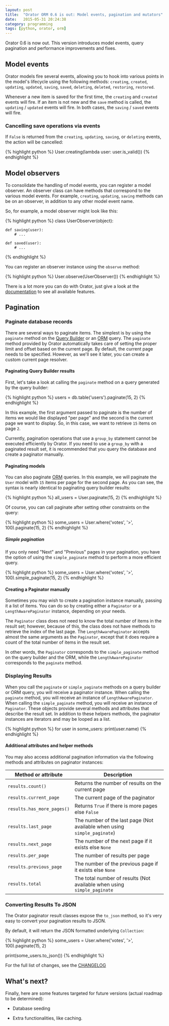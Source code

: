 ```yaml
---
layout: post
title:  "Orator ORM 0.6 is out: Model events, pagination and mutators"
date:   2015-05-31 20:24:38
category: programming
tags: [python, orator, orm]
---
```


Orator 0.6 is now out. This version introduces model events, query pagination and performance improvements and fixes.

## Model events

Orator models fire several events, allowing you to hook into various points in
the model's lifecycle using the following methods:
`creating`, `created`, `updating`, `updated`, `saving`, `saved`, `deleting`, `deleted`,
`restoring`, `restored`.

Whenever a new item is saved for the first time, the `creating` and `created` events will fire.
If an item is not new and the `save` method is called, the `updating` / `updated` events will fire.
In both cases, the `saving` / `saved` events will fire.

### Cancelling save operations via events

If `False` is returned from the `creating`, `updating`, `saving`, or `deleting` events,
the action will be cancelled:

{% highlight python %}
User.creating(lambda user: user.is_valid())
{% endhighlight %}

## Model observers

To consolidate the handling of model events, you can register a model observer.
An observer class can have methods that correspond to the various model events.
For example, `creating`, `updating`, `saving` methods can be on an observer,
in addition to any other model event name.

So, for example, a model observer might look like this:

{% highlight python %}
class UserObserver(object):

    def saving(user):
        # ...

    def saved(user):
        # ...
{% endhighlight %}

You can register an observer instance using the `observe` method:

{% highlight python %}
User.observe(UserObserver())
{% endhighlight %}


There is a lot more you can do with Orator, just give a look at the [documentation](http://orator.readthedocs.org)
to see all available features.


## Pagination

### Paginate database records

There are several ways to paginate items. The simplest is by using the `paginate` method
on the [Query Builder](http://orator.readthedocs.org/en/latest/query_builder.html) or an [ORM](http://orator.readthedocs.org/en/latest/orm.html) query.
The `paginate` method provided by Orator automatically takes care of setting the proper limit and offset based on the current page.
By default, the current page needs to be specified.
However, as we'll see it later, you can create a custom current page resolver.

#### Paginating Query Builder results

First, let's take a look at calling the `paginate` method on a query generated by the query builder:

{% highlight python %}
users = db.table('users').paginate(15, 2)
{% endhighlight %}

In this example, the first argument passed to paginate is the number of items we would like displayed "per page"
and the second is the current page we want to display. So, in this case, we want to retrieve `15` items on page `2`.

<div class="warning">
<p>Currently, pagination operations that use a <code>group_by</code> statement cannot be executed efficiently by Orator.
If you need to use a <code>group_by</code> with a paginated result set, it is recommended that you query the database and create a paginator manually.</p>
</div>

#### Paginating models

You can also paginate [ORM](http://orator.readthedocs.org/en/latest/orm.html) queries. In this example, we will paginate the `User` model with `15` items per page
for the second page. As you can see, the syntax is nearly identical to paginating query builder results:

{% highlight python %}
all_users = User.paginate(15, 2)
{% endhighlight %}

Of course, you can call paginate after setting other constraints on the query:

{% highlight python %}
some_users = User.where('votes', '>', 100).paginate(15, 2)
{% endhighlight %}

##### Simple pagination

If you only need "Next" and "Previous" pages in your pagination,
you have the option of using the `simple_paginate` method to perform a more efficient query.

{% highlight python %}
some_users = User.where('votes', '>', 100).simple_paginate(15, 2)
{% endhighlight %}

#### Creating a Paginator manually

Sometimes you may wish to create a pagination instance manually, passing it a list of items.
You can do so by creating either a `Paginator` or a `LengthAwarePaginator` instance, depending on your needs.

The `Paginator` class does not need to know the total number of items in the result set;
however, because of this, the class does not have methods to retrieve the index of the last page.
The `LengthAwarePaginator` accepts almost the same arguments as the `Paginator`,
except that it does require a count of the total number of items in the result set.

In other words, the `Paginator` corresponds to the `simple_paginate` method on the query builder
and the ORM, while the `LengthAwarePaginator` corresponds to the `paginate` method.

### Displaying Results

When you call the `paginate` or `simple_paginate` methods on a query builder or ORM query,
you will receive a paginator instance. When calling the `paginate` method,
you will receive an instance of `LengthAwarePaginator`. When calling the `simple_paginate` method,
you will receive an instance of `Paginator`. These objects provide several methods and attributes
that describe the result set. In addition to these helpers methods, the paginator instances are iterators
and may be looped as a list.

{% highlight python %}
for user in some_users:
    print(user.name)
{% endhighlight %}

#### Additional attributes and helper methods

You may also access additional pagination information via the following methods and attributes
on paginator instances:

| Method or attribute          |          Description                                                     |
|------------------------------| -------------------------------------------------------------------------|
| `results.count()`            | Returns the number of results on the current page                        |
| `results.current_page`       | The current page of the paginator                                        |
| `results.has_more_pages()`   | Returns `True` if there is more pages else `False`                       |
| `results.last_page`          | The number of the last page (Not available when using `simple_paginate`) |
| `results.next_page`          | The number of the next page if it exists else `None`                     |
| `results.per_page`           | The number of results per page                                           |
| `results.previous_page`      | The number of the previous page if it exists else `None`                 |
| `results.total`              | The total number of results (Not available when using `simple_paginate`  |

### Converting Results To JSON

The Orator paginator result classes expose the `to_json` method,
so it's very easy to convert your pagination results to JSON.

By default, it will return the JSON formatted underlying `Collection`:

{% highlight python %}
some_users = User.where('votes', '>', 100).paginate(15, 2)

print(some_users.to_json())
{% endhighlight %}


For the full list of changes, see the [CHANGELOG](https://github.com/sdispater/orator/blob/master/CHANGELOG.md)


## What's next?

Finally, here are some features targeted for future versions (actual roadmap to be determined):

* Database seeding

* Extra functionalities, like caching.
